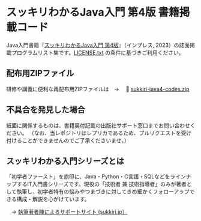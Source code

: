 # スッキリわかるJava入門 第4版  書籍掲載コード

Java入門書籍『[スッキリわかるJava入門 第4版](https://sukkiri.jp/books/sukkiri_java4)』（インプレス, 2023）の誌面掲載プログラムリスト集です。[LICENSE.txt](https://github.com/miyabilink/sukkiri-java4-codes/raw/main/LICENSE.txt) の条件に基づきご利用ください。  

## 配布用ZIPファイル
研修や講義に便利な再配布用ZIPファイルは　→ 　🎁 [sukkiri-java4-codes.zip](https://github.com/miyabilink/sukkiri-java4-codes/releases/latest/download/sukkiri-java4-codes.zip)

## 不具合を発見した場合
紙面に関係するものは、書籍奥付記載の出版社サポート窓口までお問い合わせください。
（なお、当レポジトリはレプリカであるため、プルリクエストを受け付けることができませんのでご了承くださいませ。）

## スッキリわかる入門シリーズとは
「初学者ファースト」を旗印に、Java・Python・C言語・SQLなどをラインナップするIT入門書シリーズです。現役の「技術者 兼 技術指導者」のみが著者として執筆し、初学者特有の悩みやつまづきに対してきめ細かくフォローアップできる構成・解説を心がけています。

　→ [執筆著者陣によるサポートサイト (sukkiri.jp）](https://sukkiri.jp/)


